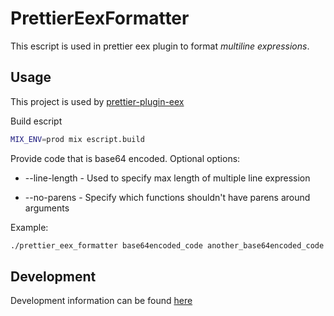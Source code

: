 # PrettierEexFormatter

This escript is used in prettier eex plugin to format *multiline expressions*.

## Usage

This project is used by [prettier-plugin-eex](https://github.com/adamzapasnik/prettier-plugin-eex)

Build escript

```sh
MIX_ENV=prod mix escript.build
```

Provide code that is base64 encoded.
Optional options:

* --line-length - Used to specify max length of multiple line expression

* --no-parens - Specify which functions shouldn't have parens around arguments

Example:

```sh
./prettier_eex_formatter base64encoded_code another_base64encoded_code --line-length=80 --no-parens=link,form_for
```

## Development

Development information can be found [here](DEVELOPMENT.md)

